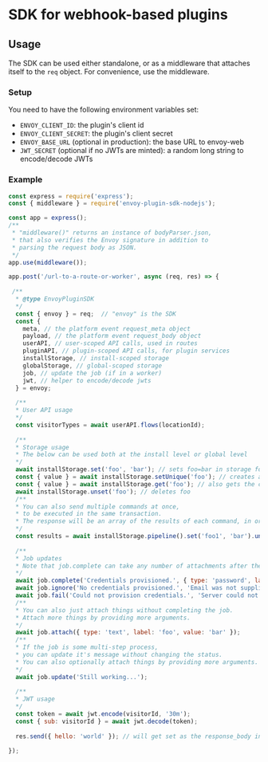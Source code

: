 # SDK for webhook-based plugins

## Usage
The SDK can be used either standalone, or as a middleware that attaches itself to the `req` object. For convenience, use the middleware.

### Setup
You need to have the following environment variables set:
- `ENVOY_CLIENT_ID`: the plugin's client id
- `ENVOY_CLIENT_SECRET`: the plugin's client secret
- `ENVOY_BASE_URL` (optional in production): the base URL to envoy-web
- `JWT_SECRET` (optional if no JWTs are minted): a random long string to encode/decode JWTs 

### Example
```js
const express = require('express');
const { middleware } = require('envoy-plugin-sdk-nodejs');

const app = express();
/**
 * "middleware()" returns an instance of bodyParser.json,
 * that also verifies the Envoy signature in addition to
 * parsing the request body as JSON.
 */
app.use(middleware());

app.post('/url-to-a-route-or-worker', async (req, res) => {
  
 /**
  * @type EnvoyPluginSDK 
  */
  const { envoy } = req;  // "envoy" is the SDK
  const {
    meta, // the platform event request_meta object
    payload, // the platform event request_body object
    userAPI, // user-scoped API calls, used in routes 
    pluginAPI, // plugin-scoped API calls, for plugin services
    installStorage, // install-scoped storage
    globalStorage, // global-scoped storage
    job, // update the job (if in a worker)
    jwt, // helper to encode/decode jwts
  } = envoy;
  
  /**
  * User API usage
  */
  const visitorTypes = await userAPI.flows(locationId);
  
  /**
  * Storage usage
  * The below can be used both at the install level or global level
  */
  await installStorage.set('foo', 'bar'); // sets foo=bar in storage for this install
  const { value } = await installStorage.setUnique('foo'); // creates and returns a unique value for foo
  const { value } = await installStorage.get('foo'); // also gets the current value of foo
  await installStorage.unset('foo'); // deletes foo
  /**
  * You can also send multiple commands at once,
  * to be executed in the same transaction.
  * The response will be an array of the results of each command, in order.
  */
  const results = await installStorage.pipeline().set('foo1', 'bar').unset('foo2').get('foo3').execute();
  
  /**
  * Job updates
  * Note that job.complete can take any number of attachments after the first argument.
  */
  await job.complete('Credentials provisioned.', { type: 'password', label: 'password', value: 'password' });
  await job.ignore('No credentials provisioned.', 'Email was not supplied.');
  await job.fail('Could not provision credentials.', 'Server could not be reached.');
  /**
  * You can also just attach things without completing the job.
  * Attach more things by providing more arguments.
  */
  await job.attach({ type: 'text', label: 'foo', value: 'bar' });
  /**
  * If the job is some multi-step process,
  * you can update it's message without changing the status.
  * You can also optionally attach things by providing more arguments.
  */
  await job.update('Still working...');
  
  /**
  * JWT usage 
  */
  const token = await jwt.encode(visitorId, '30m');
  const { sub: visitorId } = await jwt.decode(token);
  
  res.send({ hello: 'world' }); // will get set as the response_body in the platform event.
  
});
```
